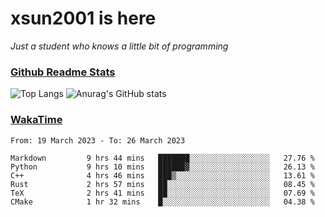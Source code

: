 # xsun2001 is here

*Just a student who knows a little bit of programming*

### [Github Readme Stats](https://github.com/anuraghazra/github-readme-stats)

![Top Langs](https://github-readme-stats.vercel.app/api/top-langs/?username=xsun2001&layout=compact&theme=radical) ![Anurag's GitHub stats](https://github-readme-stats.vercel.app/api?username=xsun2001&show_icons=true&theme=radical)

### [WakaTime](https://wakatime.com)

<!--START_SECTION:waka-->

```text
From: 19 March 2023 - To: 26 March 2023

Markdown         9 hrs 44 mins   ███████░░░░░░░░░░░░░░░░░░   27.76 %
Python           9 hrs 10 mins   ██████▓░░░░░░░░░░░░░░░░░░   26.13 %
C++              4 hrs 46 mins   ███▒░░░░░░░░░░░░░░░░░░░░░   13.61 %
Rust             2 hrs 57 mins   ██░░░░░░░░░░░░░░░░░░░░░░░   08.45 %
TeX              2 hrs 41 mins   ██░░░░░░░░░░░░░░░░░░░░░░░   07.69 %
CMake            1 hr 32 mins    █░░░░░░░░░░░░░░░░░░░░░░░░   04.38 %
```

<!--END_SECTION:waka-->
